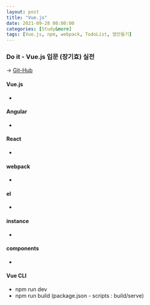 ```yaml
---
layout: post
title: "Vue.js"
date: 2021-09-28 00:00:00
categories: [Study&more]
tags: [Vue.js, npm, webpack, TodoList, 앱만들기]
---
```

   
      

### Do it - Vue.js 입문 (장기효) 실전

→  [Git-Hub](https://github.com/eunbinoh/Vue_todo)   
   
      

#### Vue.js
- 
   
      
#### Angular
- 
   
      
#### React
- 
   
      
#### webpack
- 
   
      
#### el
- 
   
      
#### instance
- 
   
      
#### components
- 
   
      
#### Vue CLI
- npm run dev
- npm run build (package.json - scripts : build/serve)